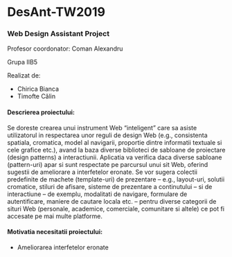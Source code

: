 # DesAnt-TW2019
<h3>Web Design Assistant Project</h3>
  Profesor coordonator: Coman Alexandru
  <p>Grupa IIB5</p>
  <p>Realizat de:</p>
    <ul>
      <li> Chirica Bianca </li>
      <li> Timofte Călin </li>
    </ul>
<h4> Descrierea proiectului: </h4>
<p> Se doreste crearea unui instrument Web “inteligent” care sa asiste utilizatorul in respectarea unor reguli de design Web (e.g., consistenta spatiala, cromatica, model al navigarii, proportie dintre informatii textuale si cele grafice etc.), avand la baza diverse biblioteci de sabloane de proiectare (design patterns) a interactiunii. Aplicatia va verifica daca diverse sabloane (pattern-uri) apar si sunt respectate pe parcursul unui sit Web, oferind sugestii de ameliorare a interfetelor eronate. Se vor sugera colectii predefinite de machete (template-uri) de prezentare – e.g., layout-uri, solutii cromatice, stiluri de afisare, sisteme de prezentare a continutului – si de interactiune – de exemplu, modalitati de navigare, formulare de autentificare, maniere de cautare locala etc. – pentru diverse categorii de situri Web (personale, academice, comerciale, comunitare si altele) ce pot fi accesate pe mai multe platforme. </p>

<h4>Motivatia necesitatii proiectului: </h4>
<ul><li>Ameliorarea interfetelor eronate</li></ul>
